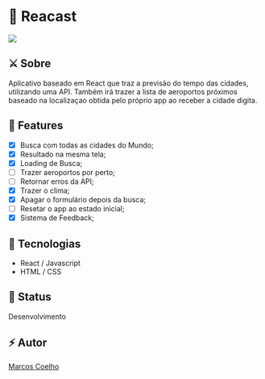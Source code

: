 # 🚀 Reacast
<span align="center">
    <img src="https://i.imgur.com/jxKmmsW.png">
</span>

## ⚔️ Sobre 
Aplicativo baseado em React que traz a previsão do tempo das cidades, utilizando uma API. Também irá trazer a lista de aeroportos próximos baseado na localizaçao obtida pelo próprio app ao receber a cidade digita. 

## 🧪 Features

- [x] Busca com todas as cidades do Mundo; 
- [x] Resultado na mesma tela; 
- [x] Loading de Busca; 
- [ ] Trazer aeroportos por perto; 
- [ ] Retornar erros da API;
- [x] Trazer o clima;
- [x] Apagar o formulário depois da busca;
- [ ] Resetar o app ao estado inicial;
- [x] Sistema de Feedback;

## 🔨 Tecnologias

- React / Javascript
- HTML / CSS

## 📌 Status

Desenvolvimento

## ⚡️ Autor 

<a href="https://twitter.com/marcosvca_">Marcos Coelho</a>

